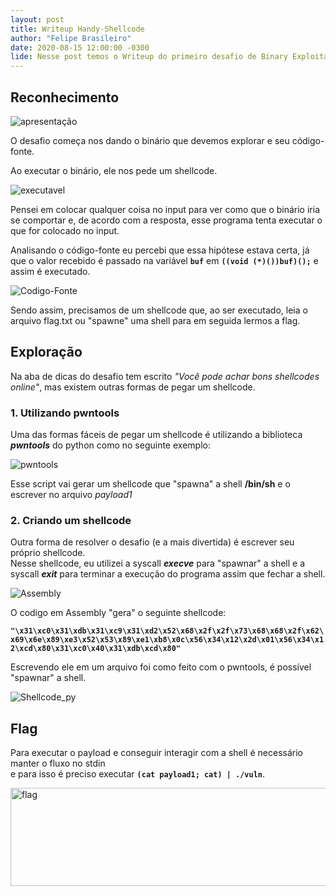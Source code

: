 ```yaml
---
layout: post  
title: Writeup Handy-Shellcode  
author: "Felipe Brasileiro"  
date: 2020-08-15 12:00:00 -0300  
lide: Nesse post temos o Writeup do primeiro desafio de Binary Exploitation do PicoCTF2019. Esse desafio envolve a execução de um shellcode com o objetivo de ler o arquivo flag.txt
---
```

## Reconhecimento

![apresentação](https://i.imgur.com/9HcwxVg.png)

O desafio começa nos dando o binário que devemos explorar e seu código-fonte.

Ao executar o binário, ele nos pede um shellcode.

![executavel](https://i.imgur.com/t1LKFTX.png)

Pensei em colocar qualquer coisa no input para ver como que o binário iria se comportar e, de acordo com a resposta, esse programa tenta executar o que for colocado no input.

Analisando o código-fonte eu percebi que essa hipótese estava certa, já que o valor recebido é passado na variável **`buf`** em **`((void (*)())buf)();`** e assim é executado.

![Codigo-Fonte](https://i.imgur.com/aOcmgtz.png)

Sendo assim, precisamos de um shellcode que, ao ser executado, leia o arquivo flag.txt ou "spawne" uma shell para em seguida lermos a flag.

## Exploração

Na aba de dicas do desafio tem escrito *"Você pode achar bons shellcodes online"*, mas existem outras formas de pegar um shellcode.

### 1\. Utilizando pwntools

Uma das formas fáceis de pegar um shellcode é utilizando a biblioteca ***pwntools*** do python como no seguinte exemplo:

![pwntools](https://i.imgur.com/PLxhZq9.png)

Esse script vai gerar um shellcode que "spawna" a shell **/bin/sh** e o escrever no arquivo *payload1*

### 2\. Criando um shellcode

Outra forma de resolver o desafio (e a mais divertida) é escrever seu próprio shellcode.  
Nesse shellcode, eu utilizei a syscall ***execve*** para "spawnar" a shell e a syscall ***exit*** para terminar a execução do programa assim que fechar a shell.

![Assembly](https://i.imgur.com/0s2Gbet.png)

O codigo em Assembly "gera" o seguinte shellcode:

**`"\x31\xc0\x31\xdb\x31\xc9\x31\xd2\x52\x68\x2f\x2f\x73\x68\x68\x2f\x62\x69\x6e\x89\xe3\x52\x53\x89\xe1\xb8\x0c\x56\x34\x12\x2d\x01\x56\x34\x12\xcd\x80\x31\xc0\x40\x31\xdb\xcd\x80"`**


Escrevendo ele em um arquivo foi como feito com o pwntools, é possível "spawnar" a shell.

![Shellcode_py](https://i.imgur.com/DSWXFfX.png)

## Flag

Para executar o payload e conseguir interagir com a shell é necessário manter o fluxo no stdin  
e para isso é preciso executar **`(cat payload1; cat) | ./vuln`**.

<img src="https://i.imgur.com/2YeiRrq.png" alt="flag" width="931" height="157">
